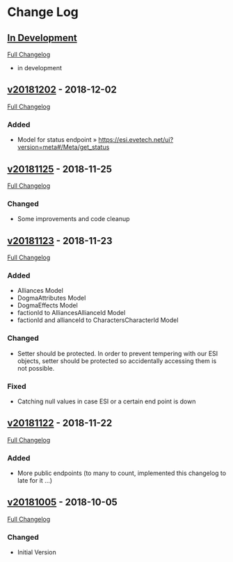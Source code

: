 
# Change Log

## [In Development](https://github.com/ppfeufer/wp-esi-client/tree/development)
[Full Changelog](https://github.com/ppfeufer/wp-esi-client/compare/v20181202...development)
- in development

## [v20181202](https://github.com/ppfeufer/wp-esi-client/tag/v20181202) - 2018-12-02
[Full Changelog](https://github.com/ppfeufer/wp-esi-client/compare/v20181125...v20181202)
### Added
- Model for status endpoint » https://esi.evetech.net/ui?version=meta#/Meta/get_status

## [v20181125](https://github.com/ppfeufer/wp-esi-client/tag/v20181123) - 2018-11-25
[Full Changelog](https://github.com/ppfeufer/wp-esi-client/compare/v20181123...v20181125)
### Changed
- Some improvements and code cleanup

## [v20181123](https://github.com/ppfeufer/wp-esi-client/tag/v20181123) - 2018-11-23
[Full Changelog](https://github.com/ppfeufer/wp-esi-client/compare/v20181122...v20181123)
### Added
- Alliances Model
- DogmaAttributes Model
- DogmaEffects Model
- factionId to AlliancesAllianceId Model
- factionId and allianceId to CharactersCharacterId Model

### Changed
- Setter should be protected. In order to prevent tempering with our ESI objects, setter should be protected so accidentally accessing them is not possible.

### Fixed
- Catching null values in case ESI or a certain end point is down

## [v20181122](https://github.com/ppfeufer/wp-esi-client/tag/v20181122) - 2018-11-22
[Full Changelog](https://github.com/ppfeufer/wp-esi-client/compare/v20181005...v20181122)
### Added
- More public endpoints (to many to count, implemented this changelog to late for it ...)

## [v20181005](https://github.com/ppfeufer/wp-esi-client/releases/tag/v20181005) - 2018-10-05
[Full Changelog](https://github.com/ppfeufer/wp-esi-client/compare/v1.3.0...v1.3.1)
### Changed
- Initial Version
